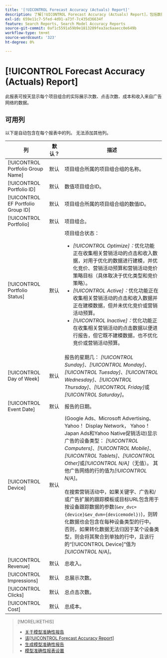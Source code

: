 ```yaml
---
title: '[!UICONTROL Forecast Accuracy (Actuals) Report]'
description: 了解[!UICONTROL Forecast Accuracy (Actuals) Report]，包括数据列。
exl-id: 659e11c7-5fed-4d91-a73f-7c435d36634f
feature: Search Reports, Search Model Accuracy Reports
source-git-commit: 0af1c5591a59b9e1813209fea3ac6aaecc0e649b
workflow-type: tm+mt
source-wordcount: '323'
ht-degree: 0%

---
```


# [!UICONTROL Forecast Accuracy (Actuals) Report]

此报表可按天显示每个项目组合的实际展示次数、点击次数、成本和收入来自广告网络的数据。

## 可用列

以下是自动包含在每个报表中的列。 无法添加其他列。

| 列 | 默认？ | 描述 |
|----|----|----|
| [!UICONTROL Portfolio Group Name] | 默认 | 项目组合所属的项目组合组的名称。 |
| [!UICONTROL Portfolio ID] | 默认 | 数值项目组合ID。 |
| [!UICONTROL EF Portfolio Group ID] | 默认 | 项目组合所属的项目组合组的数值ID。 |
| [!UICONTROL Portfolio] | 默认 | 项目组合。 |
| [!UICONTROL Portfolio Status] | 默认 | 项目组合状态：<ul><li><i>[!UICONTROL Optimize]：</i>优化功能正在收集相关营销活动的点击和收入数据，对用于优化的数据进行建模，并优化竞价、营销活动预算和营销活动竞价策略目标（具体取决于优化类型和竞价策略）。</li><li><i>[!UICONTROL Active]：</i>优化功能正在收集相关营销活动的点击和收入数据并正在建模数据，但并未优化竞价或营销活动预算。</li><li><i>[!UICONTROL Inactive]：</i>优化功能正在收集相关营销活动的点击数据以便进行报告，但它既不建模数据，也不优化竞价或营销活动预算。 |
| [!UICONTROL Day of Week] | 默认 | 报告的星期几： <i>[!UICONTROL Sunday]</i>、<i>[!UICONTROL Monday]</i>、<i>[!UICONTROL Tuesday]</i>、<i>[!UICONTROL Wednesday]</i>、<i>[!UICONTROL Thursday]</i>、<i>[!UICONTROL Friday]</i>或<i>[!UICONTROL Saturday]</i>。 |
| [!UICONTROL Event Date] | 默认 | 报告的日期。 |
| [!UICONTROL Device] | 默认 | (Google Ads、Microsoft Advertising、Yahoo！ Display Network， Yahoo！ Japan Ads和Yahoo Native促销活动)显示广告的设备类型： <i>[!UICONTROL Computers]</i>、<i>[!UICONTROL Mobile]</i>、<i>[!UICONTROL Tablets]</i>、<i>[!UICONTROL Other]</i>或<i>[!UICONTROL N/A]</i>（无值）。 其他广告网络的行的值为<i>[!UICONTROL N/A]</i>。<br><br>在搜索营销活动中，如果关键字、广告和/或广告扩展的跟踪模板或目标URL包含用于按设备跟踪数据的参数(<code>&amp;ev_dvc={device}&amp;ev_dvm={devicemodel})</code>)，则转化数据也会包含在每种设备类型的行中。 否则，如果转化数据无法归因于某个设备类型，则会将其聚合到单独的行中，且该行的“[!UICONTROL Device]”值为<i>[!UICONTROL N/A]</i>。 |
| [!UICONTROL Revenue] | 默认 | 总收入。 |
| [!UICONTROL Impressions] | 默认 | 总展示次数。 |
| [!UICONTROL Clicks] | 默认 | 总点击次数。 |
| [!UICONTROL Cost] | 默认 | 总成本。 |

>[!MORELIKETHIS]
>
>* [关于模型准确性报告](/help/search-social-commerce/reports/management/model-accuracy/model-accuracy-report-about.md)
>* [该[!UICONTROL Forecast Accuracy Report]](forecast-accuracy-report.md)
>* [生成模型准确性报告](model-accuracy-report-generate.md)
>* [模型准确性报表设置](/help/search-social-commerce/reports/management/model-accuracy/model-accuracy-report-settings.md)
